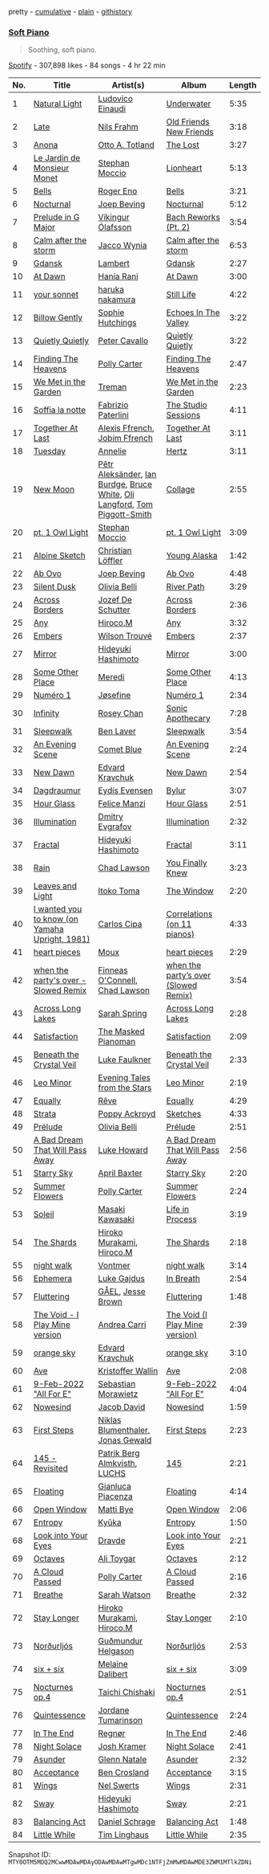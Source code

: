 pretty - [cumulative](/playlists/cumulative/37i9dQZF1DX561TxkFttR4.md) - [plain](/playlists/plain/37i9dQZF1DX561TxkFttR4) - [githistory](https://github.githistory.xyz/mackorone/spotify-playlist-archive/blob/main/playlists/plain/37i9dQZF1DX561TxkFttR4)

### [Soft Piano](https://open.spotify.com/playlist/37i9dQZF1DX561TxkFttR4)

> Soothing, soft piano.

[Spotify](https://open.spotify.com/user/spotify) - 307,898 likes - 84 songs - 4 hr 22 min

| No. | Title | Artist(s) | Album | Length |
|---|---|---|---|---|
| 1 | [Natural Light](https://open.spotify.com/track/1kKbVnjBHvRSMJUsNOQp2h) | [Ludovico Einaudi](https://open.spotify.com/artist/2uFUBdaVGtyMqckSeCl0Qj) | [Underwater](https://open.spotify.com/album/3DT821mYJb7Ore88vA8IOO) | 5:35 |
| 2 | [Late](https://open.spotify.com/track/6wfm9juwwokarp3HiI1tg2) | [Nils Frahm](https://open.spotify.com/artist/5gqhueRUZEa7VDnQt4HODp) | [Old Friends New Friends](https://open.spotify.com/album/1Urrycrm9pFy2F3xSoQ3fj) | 3:18 |
| 3 | [Anona](https://open.spotify.com/track/44rpvXgWhgUWmLUH12Nu58) | [Otto A\. Totland](https://open.spotify.com/artist/0Dc8oO0rYX3DgirVK88dcl) | [The Lost](https://open.spotify.com/album/7kC6WXiBzA4Itfbzy9PmkT) | 3:27 |
| 4 | [Le Jardin de Monsieur Monet](https://open.spotify.com/track/3uzaVkdNuUZOn3KtsQjwDy) | [Stephan Moccio](https://open.spotify.com/artist/25s9H1JQmTu3iuFzpXWUIg) | [Lionheart](https://open.spotify.com/album/3O26r0jhu5oE0ITWbQJdnX) | 5:13 |
| 5 | [Bells](https://open.spotify.com/track/698afgx5ev4sqwZBTqHpoW) | [Roger Eno](https://open.spotify.com/artist/7JCthCuu5Wmxv2avqVFolo) | [Bells](https://open.spotify.com/album/22blhd4TSXEcQCJ13UmToB) | 3:21 |
| 6 | [Nocturnal](https://open.spotify.com/track/7BpDcPsVqfMgHdVglLK3Kt) | [Joep Beving](https://open.spotify.com/artist/2VKfXEWzhUi9siHBDTI02Y) | [Nocturnal](https://open.spotify.com/album/2gnADpRKbG8Jq0Vc5ikLKK) | 5:12 |
| 7 | [Prelude in G Major](https://open.spotify.com/track/70FROKEHubzMxSstCgaZZl) | [Víkingur Ólafsson](https://open.spotify.com/artist/0iqgjl0OG3z53PZVIB7ZyD) | [Bach Reworks \(Pt\. 2\)](https://open.spotify.com/album/6u7xGWk6antcgjlmnSzqqZ) | 3:54 |
| 8 | [Calm after the storm](https://open.spotify.com/track/1ypujsdkhMUsHjmwxuP0N0) | [Jacco Wynia](https://open.spotify.com/artist/2eECDzEtWx8eIi22B4rCAn) | [Calm after the storm](https://open.spotify.com/album/59Lzmoah7BvOvrQZyYEV1f) | 6:53 |
| 9 | [Gdansk](https://open.spotify.com/track/5kRBxcHNbWOUFvv15I0dMP) | [Lambert](https://open.spotify.com/artist/6pSQcy8935ABNiK2qOpOlK) | [Gdansk](https://open.spotify.com/album/40rTqC9tVI3N4kFup5IvAR) | 2:27 |
| 10 | [At Dawn](https://open.spotify.com/track/6JOoavIQalujOEbpyN7ofg) | [Hania Rani](https://open.spotify.com/artist/14YzutUdMwS9yTnI0IFBaD) | [At Dawn](https://open.spotify.com/album/6FIqEmWuczU1JgLbbIVJBv) | 3:00 |
| 11 | [your sonnet](https://open.spotify.com/track/6JUN0WSBlhvi5tIDyY4ccA) | [haruka nakamura](https://open.spotify.com/artist/52R2tXlJMDDDYcpBSnn3k4) | [Still Life](https://open.spotify.com/album/2ps87Twd3Ol4npWF0gQBGn) | 4:22 |
| 12 | [Billow Gently](https://open.spotify.com/track/4PnYYqdB5CasOKBFm02CAe) | [Sophie Hutchings](https://open.spotify.com/artist/54MsweggxTxlfYUbhZNIQ0) | [Echoes In The Valley](https://open.spotify.com/album/7J4IGBexnwLgplDpLdCKYS) | 3:22 |
| 13 | [Quietly Quietly](https://open.spotify.com/track/4WWzf8XjwjnvlCtXBd3y6c) | [Peter Cavallo](https://open.spotify.com/artist/4wkhNurLn15nvnOh3O8yCV) | [Quietly Quietly](https://open.spotify.com/album/2x2prQ4nWkiX5kg3qDagz4) | 3:22 |
| 14 | [Finding The Heavens](https://open.spotify.com/track/5iVgHr0hrCFOvem4Yc75Gc) | [Polly Carter](https://open.spotify.com/artist/0GZHuvPr2iFDH4BQFLOrEp) | [Finding The Heavens](https://open.spotify.com/album/4GUm4q0aC3WpHFhMc4YZBQ) | 2:47 |
| 15 | [We Met in the Garden](https://open.spotify.com/track/5Bc0A9T2k6BrTgRAHA9TZC) | [Treman](https://open.spotify.com/artist/7MnTSJ0nl9IdMRSq3vLdGP) | [We Met in the Garden](https://open.spotify.com/album/1K2zSDs7KESm5tTDSYTU7l) | 2:23 |
| 16 | [Soffia la notte](https://open.spotify.com/track/0jPNtLsmIRXnGayXcMH5l1) | [Fabrizio Paterlini](https://open.spotify.com/artist/0jrFMgW018F1XVnLtCXOKi) | [The Studio Sessions](https://open.spotify.com/album/2OEVlYjZfNtjOmvr9ecNEy) | 4:11 |
| 17 | [Together At Last](https://open.spotify.com/track/2xEVhZew6VihAm4buanz2P) | [Alexis Ffrench](https://open.spotify.com/artist/58R31AvN8JMHM7xkNpVLjX), [Jobim Ffrench](https://open.spotify.com/artist/2AToteRrIWDjK7akp8XDEG) | [Together At Last](https://open.spotify.com/album/0XWsqCngjp9vAcDzr8dp9T) | 3:11 |
| 18 | [Tuesday](https://open.spotify.com/track/3TXgtWFkb8MlIqtzBtyI5D) | [Annelie](https://open.spotify.com/artist/0Rm9NmU9uyvf7tfVt4YNKC) | [Hertz](https://open.spotify.com/album/7jmsYzJVkPjYDhsesqBqHD) | 3:11 |
| 19 | [New Moon](https://open.spotify.com/track/0qRkkkqgsdebj5x62MV7uA) | [Pêtr Aleksänder](https://open.spotify.com/artist/6NXrsSyjmxtUrYh3kaAexZ), [Ian Burdge](https://open.spotify.com/artist/0cs87q4mrkIUnMqHVAf4eL), [Bruce White](https://open.spotify.com/artist/3pGqMoEIJ7ZLLEmAbq6XuT), [Oli Langford](https://open.spotify.com/artist/0uhCqZ52g1yCoxYis7hOuv), [Tom Piggott\-Smith](https://open.spotify.com/artist/2akPdZTSFJ49qgJgv3Zytg) | [Collage](https://open.spotify.com/album/1mBThT4Q1wQFs6heMlHVyW) | 2:55 |
| 20 | [pt\. 1 Owl Light](https://open.spotify.com/track/5YvY66JItF2jFFKeB27pmO) | [Stephan Moccio](https://open.spotify.com/artist/25s9H1JQmTu3iuFzpXWUIg) | [pt\. 1 Owl Light](https://open.spotify.com/album/0jVhFWlQ2N317ewAQZbCkY) | 3:09 |
| 21 | [Alpine Sketch](https://open.spotify.com/track/6OaJWCAMKKZOP8Fu2TYQo6) | [Christian Löffler](https://open.spotify.com/artist/3tSvlEzeDnVbQJBTkIA6nO) | [Young Alaska](https://open.spotify.com/album/2DstkNuTgbUk6hcHHMaVed) | 1:42 |
| 22 | [Ab Ovo](https://open.spotify.com/track/1G0gPuaIFKB8Ua6mFUh2pu) | [Joep Beving](https://open.spotify.com/artist/2VKfXEWzhUi9siHBDTI02Y) | [Ab Ovo](https://open.spotify.com/album/2Zg3YIxgAy5hnEvuy3LThJ) | 4:48 |
| 23 | [Silent Dusk](https://open.spotify.com/track/46ItAoGhLpaEA1vWNEJtOn) | [Olivia Belli](https://open.spotify.com/artist/3JU9NLB27wyGhbwbApR9uy) | [River Path](https://open.spotify.com/album/7i1G45QnheqqmKcMr3cjx9) | 3:29 |
| 24 | [Across Borders](https://open.spotify.com/track/5oLuC8okxBZVnhwQBtKvKA) | [Jozef De Schutter](https://open.spotify.com/artist/3h4qdlsSNxMXLzlaITwT7o) | [Across Borders](https://open.spotify.com/album/5oPkzRuPTN5DIkX3lYNjpG) | 2:36 |
| 25 | [Any](https://open.spotify.com/track/6z4775Liq6qK4ClYvv4P19) | [Hiroco.M](https://open.spotify.com/artist/723sN2rn2hMtdiMbzAZ3Of) | [Any](https://open.spotify.com/album/3nnQsU3BHC8dzW3SgsRBVC) | 3:32 |
| 26 | [Embers](https://open.spotify.com/track/6RjTKFwiZfTrkBJXmCiNym) | [Wilson Trouvé](https://open.spotify.com/artist/1Qh6CmBget32TmvDZBoK8E) | [Embers](https://open.spotify.com/album/7qrMjy81QY0mY6lj6jGcbn) | 2:37 |
| 27 | [Mirror](https://open.spotify.com/track/4KqlBCbME4kSBDKfogDerG) | [Hideyuki Hashimoto](https://open.spotify.com/artist/3NMfMCA11Xo7RUc91o64Og) | [Mirror](https://open.spotify.com/album/3dJXtRJiMVUE4kzgAkW7xU) | 3:00 |
| 28 | [Some Other Place](https://open.spotify.com/track/4ljlSkzCR3RMwxv8Xx7m27) | [Meredi](https://open.spotify.com/artist/3JIwUwScCrI3OUwj50CT1H) | [Some Other Place](https://open.spotify.com/album/5ju2VqLgzwjJo4N2Oygp0E) | 4:13 |
| 29 | [Numéro 1](https://open.spotify.com/track/4Q4LaLRedI0F02XS2lsYkP) | [Jøsefine](https://open.spotify.com/artist/5LQF5EIs7xORz4fOVfpSpO) | [Numéro 1](https://open.spotify.com/album/2FD6tNq2lHhx57hK0q1X35) | 2:34 |
| 30 | [Infinity](https://open.spotify.com/track/2FR3mH7DwsaX3TcObkUEX3) | [Rosey Chan](https://open.spotify.com/artist/1u8TRAmMBFoaqor9uJyyXR) | [Sonic Apothecary](https://open.spotify.com/album/0xngclE7lI1lFO3Fu9Kzcb) | 7:28 |
| 31 | [Sleepwalk](https://open.spotify.com/track/7hvkGZ6j1NyqNp50G6CyQI) | [Ben Laver](https://open.spotify.com/artist/3lTGvG2QAIoGMp7BKeH4C0) | [Sleepwalk](https://open.spotify.com/album/3FsV1IdXbwJ5JRMV0Ujron) | 3:54 |
| 32 | [An Evening Scene](https://open.spotify.com/track/276HXUxlxWcRkavtERQpru) | [Comet Blue](https://open.spotify.com/artist/27DGFhdWUeudNFbPJROkWF) | [An Evening Scene](https://open.spotify.com/album/6qDYuLFEzlrUmcu5xm492a) | 2:24 |
| 33 | [New Dawn](https://open.spotify.com/track/1rHBp9J1NvnLW7nk2Xi4Zy) | [Edvard Kravchuk](https://open.spotify.com/artist/0LK67TfgE1O9GrBXJ9KLUe) | [New Dawn](https://open.spotify.com/album/4Q4y359fAmO9CBcx1ocGyK) | 2:54 |
| 34 | [Dagdraumur](https://open.spotify.com/track/6YNBS5HVb1h0Wt3SIPn5xT) | [Eydís Evensen](https://open.spotify.com/artist/2SMBaAG61s9mtyJ0eeXSWx) | [Bylur](https://open.spotify.com/album/1qNi4PwUQTGAJxDFABvGw7) | 3:07 |
| 35 | [Hour Glass](https://open.spotify.com/track/5OU3bBYoT7TqGOlPrZqq7N) | [Felice Manzi](https://open.spotify.com/artist/4zyg7o4zxpSwns0Le3W14e) | [Hour Glass](https://open.spotify.com/album/7om9KUlSTFqdUeQfO9Rm4P) | 2:51 |
| 36 | [Illumination](https://open.spotify.com/track/7JaGrzcmPw3efnhCUbxPqQ) | [Dmitry Evgrafov](https://open.spotify.com/artist/5gO6Qun6lW2PILwqcvEug8) | [Illumination](https://open.spotify.com/album/5oyUhDr5n4Nz9qGqxxT9Ns) | 2:32 |
| 37 | [Fractal](https://open.spotify.com/track/16HiHZl6SX3EY7ULWnCWvy) | [Hideyuki Hashimoto](https://open.spotify.com/artist/3NMfMCA11Xo7RUc91o64Og) | [Fractal](https://open.spotify.com/album/2cpXYJpQaWwsLKbcDtAJis) | 3:11 |
| 38 | [Rain](https://open.spotify.com/track/0Kjk0SINNnInVhaSe0xedc) | [Chad Lawson](https://open.spotify.com/artist/72uoxerTvAd7x3cbfYmNc8) | [You Finally Knew](https://open.spotify.com/album/7asD3WvGakevPFYg89jh9K) | 3:23 |
| 39 | [Leaves and Light](https://open.spotify.com/track/4mMUP5bUF4hHT3NKYU3cBC) | [Itoko Toma](https://open.spotify.com/artist/3HvDJH01baTm3p6Wcqh7x7) | [The Window](https://open.spotify.com/album/2nTATeum0AwsxHcBwMDSqu) | 2:20 |
| 40 | [I wanted you to know \(on Yamaha Upright, 1981\)](https://open.spotify.com/track/3VhKqW9j29B7IloNSeyHCB) | [Carlos Cipa](https://open.spotify.com/artist/23Yv6j1axUmPPo5M6u6erO) | [Correlations \(on 11 pianos\)](https://open.spotify.com/album/27ghrrRiIzYGcnuP86MTdO) | 4:33 |
| 41 | [heart pieces](https://open.spotify.com/track/0vQIs6UM5iNmIEtazl28za) | [Moux](https://open.spotify.com/artist/4jsMhXef3DBlwIfiVLEGDZ) | [heart pieces](https://open.spotify.com/album/5HrBAQJ2gvG43Ce8B9zPwj) | 2:29 |
| 42 | [when the party's over \- Slowed Remix](https://open.spotify.com/track/35zRHowhQifRViG90CiLLY) | [Finneas O'Connell](https://open.spotify.com/artist/7hCuNVmOMT7ntattMgmL96), [Chad Lawson](https://open.spotify.com/artist/72uoxerTvAd7x3cbfYmNc8) | [when the party’s over \(Slowed Remix\)](https://open.spotify.com/album/06snhOORsyLrFV7rNyNlLI) | 3:54 |
| 43 | [Across Long Lakes](https://open.spotify.com/track/3MWklqtDFfMkD3pcf4rBwu) | [Sarah Spring](https://open.spotify.com/artist/2ichvOEY8OwpGaodYoOELd) | [Across Long Lakes](https://open.spotify.com/album/0dam87WXF1rtP8TYNRuYcZ) | 2:28 |
| 44 | [Satisfaction](https://open.spotify.com/track/3FiKHFPOXdU0YcorKuaMZE) | [The Masked Pianoman](https://open.spotify.com/artist/64UONbUX7NpjNZt3amXLV1) | [Satisfaction](https://open.spotify.com/album/7q8kx8mg8ZJopCc2QrDig6) | 2:09 |
| 45 | [Beneath the Crystal Veil](https://open.spotify.com/track/6BCLePB0VnQFPJzywUI5NA) | [Luke Faulkner](https://open.spotify.com/artist/2KTBCTcRbjSO03qPsUeqq3) | [Beneath the Crystal Veil](https://open.spotify.com/album/5I8aud98hM9NxJbHTAp3yB) | 2:33 |
| 46 | [Leo Minor](https://open.spotify.com/track/4PTSguUQ2hpeglvpBNn1qd) | [Evening Tales from the Stars](https://open.spotify.com/artist/4VftS6I87aCiaNvLRYhgBM) | [Leo Minor](https://open.spotify.com/album/4hqu9hDEGMbXCQKC8Znlyh) | 2:19 |
| 47 | [Equally](https://open.spotify.com/track/7AXJP7qDhsxbNr4iUbdjsA) | [Rêve](https://open.spotify.com/artist/6Nqa2SNcCu6Lg388buYePA) | [Equally](https://open.spotify.com/album/5mSMQ1Dc899N18PTdZGaZf) | 4:29 |
| 48 | [Strata](https://open.spotify.com/track/6cIiJmwWKCgfxo7qKLRbLd) | [Poppy Ackroyd](https://open.spotify.com/artist/5q3wKuiaCK8BRPZQSvehFd) | [Sketches](https://open.spotify.com/album/4IrajRH0mfJObdf6VX4JqD) | 4:33 |
| 49 | [Prélude](https://open.spotify.com/track/7dOjUz9bTwzuZkoaiqDoxm) | [Olivia Belli](https://open.spotify.com/artist/3JU9NLB27wyGhbwbApR9uy) | [Prélude](https://open.spotify.com/album/0Zj30tKJ189EKPzg3l5sLe) | 2:51 |
| 50 | [A Bad Dream That Will Pass Away](https://open.spotify.com/track/6XTKYGyydndSUV3OHHDwZU) | [Luke Howard](https://open.spotify.com/artist/3duTXsC49HoPt4f4EySDKf) | [A Bad Dream That Will Pass Away](https://open.spotify.com/album/4VCzs0bZIXVoNxQq5sGAnm) | 2:56 |
| 51 | [Starry Sky](https://open.spotify.com/track/6d1XH0OKwZVbITLqPoToDg) | [April Baxter](https://open.spotify.com/artist/2OMX9EZb9k30BOkvHJK8ec) | [Starry Sky](https://open.spotify.com/album/0oVDiiRJAK8UDxsWxt5oMe) | 2:20 |
| 52 | [Summer Flowers](https://open.spotify.com/track/70GMSvwtcM7dg2lYNGDy2I) | [Polly Carter](https://open.spotify.com/artist/0GZHuvPr2iFDH4BQFLOrEp) | [Summer Flowers](https://open.spotify.com/album/3ATS4x1NX1DWfc5NTCz7Eh) | 2:24 |
| 53 | [Soleil](https://open.spotify.com/track/2wiAB7RM25yzFCPXvpbpCi) | [Masaki Kawasaki](https://open.spotify.com/artist/5Erzr1UaaVg4uG9QNBlksK) | [Life in Process](https://open.spotify.com/album/01i1UYjei9cY4kFL1VjSWH) | 3:19 |
| 54 | [The Shards](https://open.spotify.com/track/0i8DeqqBpv2tfHNNQN3n9x) | [Hiroko Murakami](https://open.spotify.com/artist/2FPMZBH13ARkDrd37sIp13), [Hiroco.M](https://open.spotify.com/artist/723sN2rn2hMtdiMbzAZ3Of) | [The Shards](https://open.spotify.com/album/03BpIW5jrJHM22HtSfT8fR) | 2:18 |
| 55 | [night walk](https://open.spotify.com/track/1oq5u7bxL6yVbHH47HL8L9) | [Vontmer](https://open.spotify.com/artist/14ztiaafrJJeTVbwdzekgI) | [night walk](https://open.spotify.com/album/1WqmYrix98Qy3k6N4IWbDK) | 3:14 |
| 56 | [Ephemera](https://open.spotify.com/track/6xrL9SlFIr2tIuYjRqKSm2) | [Luke Gajdus](https://open.spotify.com/artist/5YaLrJC1QyjP7kUj1w9lsh) | [In Breath](https://open.spotify.com/album/65QYFsOZcqTgiOc1q6G7C6) | 2:54 |
| 57 | [Fluttering](https://open.spotify.com/track/5w1FbQ4wRjRkzw9IXv30GW) | [GÅEL](https://open.spotify.com/artist/3IDwktZCJFdN7oBKwLOZX5), [Jesse Brown](https://open.spotify.com/artist/5ou3jxRm9LFgxvuZij5LBT) | [Fluttering](https://open.spotify.com/album/3C7JHTWGeiIymEVt17hRYK) | 1:48 |
| 58 | [The Void \- I Play Mine version](https://open.spotify.com/track/1zrU4OmjYslhwqjw3jRZBj) | [Andrea Carri](https://open.spotify.com/artist/4XcmEbEiUwaKL9rB870I4U) | [The Void \(I Play Mine version\)](https://open.spotify.com/album/7LCQ4cTCG4CZNKYNFr7Orc) | 2:39 |
| 59 | [orange sky](https://open.spotify.com/track/1OkZQr910laZJBVCCSoO5v) | [Edvard Kravchuk](https://open.spotify.com/artist/0LK67TfgE1O9GrBXJ9KLUe) | [orange sky](https://open.spotify.com/album/48DV4MT587DAdUhy2Sd8Pb) | 3:10 |
| 60 | [Ave](https://open.spotify.com/track/6iqPjDn7pJdccaaFsvTfc2) | [Kristoffer Wallin](https://open.spotify.com/artist/0mn754DaAJCH4nYkvB3IzT) | [Ave](https://open.spotify.com/album/6qxp9RRJ4ja7D94zw3c0mV) | 2:08 |
| 61 | [9\-Feb\-2022 "All For E"](https://open.spotify.com/track/5eojzOHGSzUuOK4jbKo59e) | [Sebastian Morawietz](https://open.spotify.com/artist/2jaLRoXNNJXcNiUMROSRIT) | [9\-Feb\-2022 "All For E"](https://open.spotify.com/album/6bVLgvKVMlouhbBNMSOjFj) | 4:04 |
| 62 | [Nowesind](https://open.spotify.com/track/2p5THyuNwpJ9c7ex3TN383) | [Jacob David](https://open.spotify.com/artist/2ClAWj3iKUlyddnvR6faUP) | [Nowesind](https://open.spotify.com/album/0nz4s5aDqAOYKdbogoo15X) | 1:59 |
| 63 | [First Steps](https://open.spotify.com/track/78VCEkQtYNDml6W5xXgw81) | [Niklas Blumenthaler](https://open.spotify.com/artist/14PMDJ6ZGkzsHqS51zw6cG), [Jonas Gewald](https://open.spotify.com/artist/53k1kqkyCUpbJMK93MBxxc) | [First Steps](https://open.spotify.com/album/7FPTqt19aPN3Wly3go9342) | 2:23 |
| 64 | [145 \- Revisited](https://open.spotify.com/track/5B26HpT55bm8jJ3WGQKzR8) | [Patrik Berg Almkvisth](https://open.spotify.com/artist/0K5Ns1UkBlmyx8clOiEUbo), [LUCHS](https://open.spotify.com/artist/5YNgVaI5vgMjBLel7QShBe) | [145](https://open.spotify.com/album/265d3u8QBUwjLqrk2ByhYg) | 2:21 |
| 65 | [Floating](https://open.spotify.com/track/1rtXR0fCnRVp27uFmckZJK) | [Gianluca Piacenza](https://open.spotify.com/artist/7qEuC0mCSgDPFzQQPp8RcS) | [Floating](https://open.spotify.com/album/4Zyls7QoH17wKZlR26b3gY) | 4:14 |
| 66 | [Open Window](https://open.spotify.com/track/2vRsp5AMbl1bex8OGuT1Ox) | [Matti Bye](https://open.spotify.com/artist/5qUOOLH8pTCB9XZrzj5jag) | [Open Window](https://open.spotify.com/album/3Ihliq76Oc21o68PAURoES) | 2:06 |
| 67 | [Entropy](https://open.spotify.com/track/1wnv2eGj9ZcU2sNwf8IAkN) | [Kyūka](https://open.spotify.com/artist/2HcZQwoaSF9tSiQ3zvuqz7) | [Entropy](https://open.spotify.com/album/1ewxVTG5noRgSJwSgWGWqS) | 1:50 |
| 68 | [Look into Your Eyes](https://open.spotify.com/track/0IGKdZPC3cys3xy8z21RHH) | [Dravde](https://open.spotify.com/artist/48hcGoeqRficiqH0Egd2Kc) | [Look into Your Eyes](https://open.spotify.com/album/1rv9Fe3kIFWdNkYC831aG8) | 2:21 |
| 69 | [Octaves](https://open.spotify.com/track/1F54dSc1rx5kHpMGu3XM9i) | [Ali Toygar](https://open.spotify.com/artist/3UWxXb2q9zHnhaSjHcKt7H) | [Octaves](https://open.spotify.com/album/1ZoBBGpluc4FcCJOakU0Ir) | 2:12 |
| 70 | [A Cloud Passed](https://open.spotify.com/track/6l6cLvP0ACfjEzu343bWfa) | [Polly Carter](https://open.spotify.com/artist/0GZHuvPr2iFDH4BQFLOrEp) | [A Cloud Passed](https://open.spotify.com/album/7gYv4XTS4bIBw6c9z91v07) | 2:16 |
| 71 | [Breathe](https://open.spotify.com/track/40DJUBObiPR4yQGuMUqZNQ) | [Sarah Watson](https://open.spotify.com/artist/3pyGXjDKAt3czGsh7vxkT0) | [Breathe](https://open.spotify.com/album/19b9C2sQ0WGntW7vFAGrwO) | 2:32 |
| 72 | [Stay Longer](https://open.spotify.com/track/4G6goSnfAiLNF59fc4Z6bU) | [Hiroko Murakami](https://open.spotify.com/artist/2FPMZBH13ARkDrd37sIp13), [Hiroco.M](https://open.spotify.com/artist/723sN2rn2hMtdiMbzAZ3Of) | [Stay Longer](https://open.spotify.com/album/3xVzYw1poJVwmGG1dUcrRe) | 2:10 |
| 73 | [Norðurljós](https://open.spotify.com/track/5aQHgv1SGzKgERWobUtV8c) | [Guðmundur Helgason](https://open.spotify.com/artist/5enIukwt5q9TDbdmUmRPdz) | [Norðurljós](https://open.spotify.com/album/7g7Fm1B65sHD8a7KLvxfir) | 2:53 |
| 74 | [six + six](https://open.spotify.com/track/42KSKpVfVbJFSP3GFbV4fH) | [Melaine Dalibert](https://open.spotify.com/artist/1nAKzhcn8xyLI1jPVUgRF7) | [six + six](https://open.spotify.com/album/0yd4uETRBFZqKUv703WYrJ) | 3:09 |
| 75 | [Nocturnes op.4](https://open.spotify.com/track/6JVzX8BxLiG4WN3xkJZ3Xu) | [Taichi Chishaki](https://open.spotify.com/artist/1JNnDWgUDZJvOO6wAqfIUJ) | [Nocturnes op.4](https://open.spotify.com/album/46ShreZOyjXZFSZkA7GnnT) | 2:51 |
| 76 | [Quintessence](https://open.spotify.com/track/3IfGkda2bATGGvOnrtb8ar) | [Jordane Tumarinson](https://open.spotify.com/artist/3MmklYESte8IJHUjXEqypw) | [Quintessence](https://open.spotify.com/album/0GK07xgX0wjZ9AnST6G5yI) | 2:24 |
| 77 | [In The End](https://open.spotify.com/track/5AZP3UVGWoJe5ViBnqvl0G) | [Regnør](https://open.spotify.com/artist/2bmadkijrsqPPsROnqeXIq) | [In The End](https://open.spotify.com/album/2vfRcePM0zLVARTvamgBc8) | 2:46 |
| 78 | [Night Solace](https://open.spotify.com/track/4Z94Nth1RThACL5ohW5xpy) | [Josh Kramer](https://open.spotify.com/artist/2stOL2fH4SxcTNg7RXo9AG) | [Night Solace](https://open.spotify.com/album/3XBvc453nHdxoK0PYyOouF) | 2:41 |
| 79 | [Asunder](https://open.spotify.com/track/0eGyesQQqxL1niUnIAH1gi) | [Glenn Natale](https://open.spotify.com/artist/4z0Dltam2MLIOC06UvwVel) | [Asunder](https://open.spotify.com/album/5yexAB7diAilKX5c3DcKvc) | 2:32 |
| 80 | [Acceptance](https://open.spotify.com/track/4DE4fXnXftKMyl6IQEYWnp) | [Ben Crosland](https://open.spotify.com/artist/5uNm1FvRSh2IcPNDGQChtr) | [Acceptance](https://open.spotify.com/album/0kNSxjrtG1jxZWb0BKfCHo) | 3:15 |
| 81 | [Wings](https://open.spotify.com/track/1UiBkcCHLoioISNiqOiicl) | [Nel Swerts](https://open.spotify.com/artist/42GuEp1sWhtiIqHrHOlhOh) | [Wings](https://open.spotify.com/album/5fxEQcmbytUu42PWyCjQiz) | 2:31 |
| 82 | [Sway](https://open.spotify.com/track/6BHkBgSz4QbqnRnLd77hXy) | [Hideyuki Hashimoto](https://open.spotify.com/artist/3NMfMCA11Xo7RUc91o64Og) | [Sway](https://open.spotify.com/album/07fyRiDsSsGEsSp446gwXo) | 2:21 |
| 83 | [Balancing Act](https://open.spotify.com/track/2XVpEFN7kMUBhZ719QvM9A) | [Daniel Schrage](https://open.spotify.com/artist/4jUSZA2wRFImlXFhsV3Ab6) | [Balancing Act](https://open.spotify.com/album/0xI3mEeUiJUXWZorJBVoJR) | 1:48 |
| 84 | [Little While](https://open.spotify.com/track/1f9RHATlSLTKsEgGjC6lQh) | [Tim Linghaus](https://open.spotify.com/artist/5pYvEtayIrFGYNKLI9pxKY) | [Little While](https://open.spotify.com/album/11gmPF0r2oGtFQ6WP943jU) | 2:35 |

Snapshot ID: `MTY0OTM5MDQ2MCwwMDAwMDAyODAwMDAwMTgwMDc1NTFjZmMwMDAwMDE3ZWM1MTlkZDNi`

